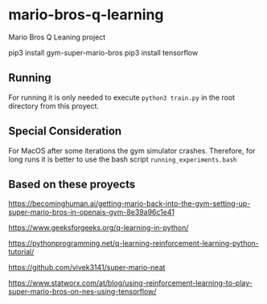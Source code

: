 # mario-bros-q-learning
Mario Bros Q Leaning project

pip3 install gym-super-mario-bros
pip3 install tensorflow


## Running
For running it is only needed to execute `python3 train.py` in the root directory from this proyect.


## Special Consideration
For MacOS after some iterations the gym simulator crashes. Therefore, for long runs it is better to use the bash script `running_experiments.bash`


## Based on these proyects
https://becominghuman.ai/getting-mario-back-into-the-gym-setting-up-super-mario-bros-in-openais-gym-8e39a96c1e41

https://www.geeksforgeeks.org/q-learning-in-python/

https://pythonprogramming.net/q-learning-reinforcement-learning-python-tutorial/

https://github.com/vivek3141/super-mario-neat

https://www.statworx.com/at/blog/using-reinforcement-learning-to-play-super-mario-bros-on-nes-using-tensorflow/

